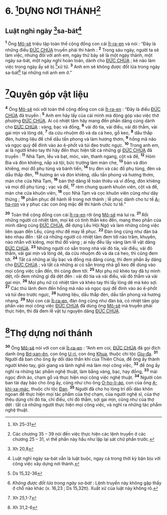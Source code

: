 # 6. [^1*]DỰNG NƠI THÁNH[^1]

## Luật nghỉ ngày [^2*]sa-bát[^2]
<sup><b>1</b></sup> Ông [Mô-sê]() triệu tập toàn thể cộng đồng con cái [Ít-ra-en]() và nói : “Đây là những điều [ĐỨC CHÚA]() truyền phải thi hành : <sup><b>2</b></sup> Trong sáu ngày, người ta sẽ làm việc, nhưng đối với anh em, ngày thứ bảy sẽ là một ngày thánh, một ngày sa-bát, một ngày nghỉ hoàn toàn, dành cho [ĐỨC CHÚA]() ; kẻ nào làm việc trong ngày ấy sẽ bị [^3*]xử tử. <sup><b>3</b></sup> Anh em sẽ không được đốt lửa trong ngày sa-bát[^3] tại những nơi anh em ở.”


# [^4*]Quyên góp vật liệu
<sup><b>4</b></sup> Ông [Mô-sê]() nói với toàn thể cộng đồng con cái [Ít-ra-en]() : “Đây là điều [ĐỨC CHÚA]() đã truyền : <sup><b>5</b></sup> Anh em hãy lấy của cải mình mà đóng góp vào việc thờ phượng [ĐỨC CHÚA](). Ai có nhiệt tâm hãy mang đến phần dâng cúng dành cho [ĐỨC CHÚA]() : vàng, bạc và đồng, <sup><b>6</b></sup> vải đỏ tía, vải điều, vải đỏ thẫm, vải gai mịn và lông dê, <sup><b>7</b></sup> da cừu nhuộm đỏ và da cá heo, gỗ keo, <sup><b>8</b></sup> dầu thắp đèn, hương liệu để chế dầu tấn phong và làm hương thơm, <sup><b>9</b></sup> hồng mã não và ngọc quý để đính vào áo ê-phốt và túi đeo trước ngực. <sup><b>10</b></sup> Trong anh em, ai là người khéo tay thì hãy đến thực hiện tất cả những gì [ĐỨC CHÚA]() đã truyền : <sup><b>11</b></sup> Nhà Tạm, lều và bạt, móc, ván, thanh ngang, cột và đế, <sup><b>12</b></sup> Hòm Bia và đòn khiêng, nắp xá tội, bức trướng làm màn che, <sup><b>13</b></sup> bàn và đòn khiêng, mọi đồ phụ tùng và bánh tiến, <sup><b>14</b></sup> trụ đèn và các đồ phụ tùng, đèn và dầu thắp đèn, <sup><b>15</b></sup> hương án và đòn khiêng, dầu tấn phong và hương thơm, màn che cửa Nhà Tạm, <sup><b>16</b></sup> bàn thờ dâng lễ toàn thiêu và vỉ đồng, đòn khiêng và mọi đồ phụ tùng ; vạc và đế, <sup><b>17</b></sup> rèm chung quanh khuôn viên, cột và đế, màn che cửa khuôn viên, <sup><b>18</b></sup> cọc Nhà Tạm và cọc khuôn viên cũng như dây thừng ; <sup><b>19</b></sup> phẩm phục để hành lễ trong nơi thánh ; lễ phục dành cho tư tế [A-ha-ron]() và y phục các con ông mặc để thi hành chức tư tế.”

<sup><b>20</b></sup> Toàn thể cộng đồng con cái [Ít-ra-en]() rời ông [Mô-sê]() mà lui ra. <sup><b>21</b></sup> Rồi những người có nhiệt tâm, mọi kẻ có tinh thần kéo đến, mang theo phần của mình dâng cúng [ĐỨC CHÚA](), để dựng Lều Hội Ngộ và làm những công việc liên quan đến Lều, cũng như để may lễ phục. <sup><b>22</b></sup> Đàn ông cũng như đàn bà kéo nhau đến : tất cả những người có nhiệt tâm đem tới nào trâm, khuyên, nào nhẫn với kiềng, mọi thứ đồ vàng ; ai nấy đều lấy vàng làm lễ vật dâng [ĐỨC CHÚA](). <sup><b>23</b></sup> Những người có sẵn trong nhà vải đỏ tía, vải điều, vải đỏ thẫm, vải gai mịn và lông dê, da cừu nhuộm đỏ và da cá heo, thì cũng đem tới. <sup><b>24</b></sup> Tất cả những ai lấy bạc và đồng mà dâng cúng, thì đem phần ấy dâng cho [ĐỨC CHÚA]() ; và tất cả những ai có sẵn trong nhà gỗ keo để dùng vào mọi công việc cần đến, thì cũng đem tới. <sup><b>25</b></sup> Mọi phụ nữ khéo tay đã tự mình dệt, rồi đem những gì đã dệt đến : vải đỏ tía và vải điều, vải đỏ thẫm và vải gai mịn. <sup><b>26</b></sup> Mọi phụ nữ có nhiệt tâm và khéo tay thì lấy lông dê mà kéo sợi. <sup><b>27</b></sup> Các thủ lãnh đem đến hồng mã não và ngọc quý để đính vào áo ê-phốt và túi đeo trước ngực, <sup><b>28</b></sup> hương liệu, dầu thắp đèn, dầu tấn phong và hương nhang. <sup><b>29</b></sup> Mọi con cái [Ít-ra-en](), đàn ông cũng như đàn bà, có nhiệt tâm góp phần vào mọi công việc [ĐỨC CHÚA]() đã dùng ông [Mô-sê]() mà truyền phải thực hiện, thì đã đem lễ vật tự nguyện dâng [ĐỨC CHÚA]().


# [^5*]Thợ dựng nơi thánh
<sup><b>30</b></sup> Ông [Mô-sê]() nói với con cái [Ít-ra-en]() : “Anh em coi, [ĐỨC CHÚA]() đã gọi đích danh ông [Bơ-xan-ên](), con ông [U-ri](), con ông [Khua](), thuộc chi tộc [Giu-đa](). <sup><b>31</b></sup> Người đã ban cho ông ấy dồi dào thần khí của Thiên Chúa, để ông ấy thành người khéo tay, giỏi giang và lành nghề mà làm mọi công việc, <sup><b>32</b></sup> để ông ấy nghĩ ra những tác phẩm nghệ thuật, làm bằng vàng, bạc, hay đồng, <sup><b>33</b></sup> mài ngọc đính áo, chạm gỗ và thực hiện mọi công việc nghệ thuật. <sup><b>34</b></sup> Người còn ban tài dạy bảo cho ông ấy, cũng như cho ông [O-ho-li-áp](), con của ông [A-khi-xa-mác](), thuộc chi tộc [Đan](). <sup><b>35</b></sup> Người đã cho họ lòng trí dồi dào khôn ngoan để thực hiện mọi tác phẩm của thợ chạm, của người nghệ sĩ, của thợ thêu dùng chỉ đỏ tía, chỉ điều, chỉ đỏ thẫm, sợi gai mịn, cũng như của thợ dệt : tất cả những người thực hiện mọi công việc, và nghĩ ra những tác phẩm nghệ thuật.

[^1]: Các chương 35 – 39 nói đến việc thực hiện các lệnh truyền ở các chương 25 – 31, vì thế phần này hầu như lặp lại sát chữ phần trước.
[^2]: Luật nghỉ ngày sa-bát vẫn là luật buộc, ngay cả trong thời kỳ bận bịu với công việc xây dựng nơi thánh.
[^3]: *Không được đốt lửa trong ngày sa-bát* : Lệnh truyền này không gặp thấy ở chỗ nào khác (x. 16,23 ; Ds 15,32tt). Xuất xứ của luật này không rõ.
[^1*]: Xh 25–31
[^2*]: Xh 20,8
[^3*]: Ds 15,32-36
[^4*]: Xh 25,1-7
[^5*]: Xh 31,2-6